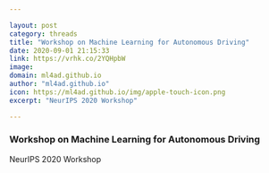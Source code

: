 ```yaml
---

layout: post
category: threads
title: "Workshop on Machine Learning for Autonomous Driving"
date: 2020-09-01 21:15:33
link: https://vrhk.co/2YQHpbW
image: 
domain: ml4ad.github.io
author: "ml4ad.github.io"
icon: https://ml4ad.github.io/img/apple-touch-icon.png
excerpt: "NeurIPS 2020 Workshop"

---
```


### Workshop on Machine Learning for Autonomous Driving

NeurIPS 2020 Workshop